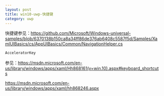 ```yaml
---
layout: post
title: win10-uwp-快捷键 
category: uwp 
---
```

<!--more-->

快捷键参见：https://github.com/Microsoft/Windows-universal-samples/blob/6370138b150ca8a34ff86de376ab6408c5587f5d/Samples/XamlUIBasics/cs/AppUIBasics/Common/NavigationHelper.cs

```csharp
AcceleratorKey


```

参见：https://msdn.microsoft.com/en-us/library/windows/apps/xaml/Hh868161(v=win.10).aspx#keyboard_shortcuts

https://msdn.microsoft.com/en-us/library/windows/apps/xaml/hh868246.aspx

